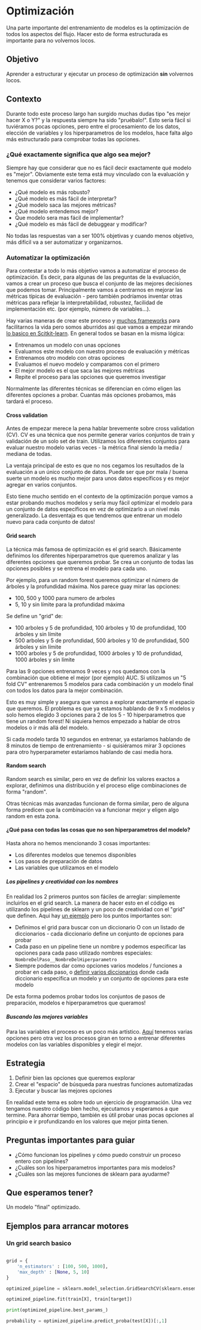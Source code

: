 # Optimización
Una parte importante del entrenamiento de modelos es la optimización de todos los aspectos del flujo. Hacer esto de forma estructurada es importante para no volvernos locos.

## Objetivo
Aprender a estructurar y ejecutar un proceso de optimización **sin** volvernos locos.

## Contexto
Durante todo este proceso largo han surgido muchas dudas tipo "es mejor hacer X o Y?" y la respuesta siempre ha sido "pruébalo!". Esto seria fácil si tuviéramos pocas opciones, pero entre el procesamiento de los datos, elección de variables y los hiperparametros de los modelos, hace falta algo más estructurado para comprobar todas las opciones.

### ¿Qué exactamente significa que algo sea mejor?
Siempre hay que considerar que no es fácil decir exactamente qué modelo es "mejor". Obviamente este tema está muy vinculado con la evaluación y tenemos que considerar varios factores:

* ¿Qué modelo es más robusto?
* ¿Qué modelo es más fácil de interpretar?
* ¿Qué modelo saca las mejores métricas?
* ¿Qué modelo entendemos mejor?
* Que modelo sera mas fácil de implementar?
* ¿Qué modelo es más fácil de debuggear y modificar?

No todas las respuestas van a ser 100% objetivas y cuando menos objetivo, más difícil va a ser automatizar y organizarnos.

### Automatizar la optimización
Para contestar a todo lo más objetivo vamos a automatizar el proceso de optimización. Es decir, para algunas de las preguntas de la evaluación, vamos a crear un proceso que busca el conjunto de las mejores decisiones que podemos tomar. Principalmente vamos a centrarnos en mejorar las métricas típicas de evaluación - pero también podríamos inventar otras métricas para reflejar la interpretabilidad, robustez, facilidad de implementación etc. (por ejemplo, número de variables...).

Hay varias maneras de crear este proceso y [muchos frameworks](https://towardsdatascience.com/10-hyperparameter-optimization-frameworks-8bc87bc8b7e3) para facilitarnos la vida pero somos aburridos asi que vamos a empezar mirando [lo basico en Scitkit-learn](https://scikit-learn.org/stable/modules/grid_search.html). En general todos se basan en la misma lógica:

* Entrenamos un modelo con unas opciones
* Evaluamos este modelo con nuestro proceso de evaluación y métricas
* Entrenamos otro modelo con otras opciones
* Evaluamos el nuevo modelo y comparamos con el primero
* El mejor modelo es el que saca las mejores métricas
* Repite el proceso para las opciones que queremos investigar

Normalmente las diferentes técnicas se diferencian en cómo eligen las diferentes opciones a probar. Cuantas más opciones probamos, más tardará el proceso.

#### Cross validation
Antes de empezar merece la pena hablar brevemente sobre cross validation (CV). CV es una técnica que nos permite generar varios conjuntos de train y validación de un solo set de train. Utilizamos los diferentes conjuntos para evaluar nuestro modelo varias veces - la métrica final siendo la media / mediana de todas.

La ventaja principal de esto es que no nos cegamos los resultados de la evaluación a un único conjunto de datos. Puede ser que por mala / buena suerte un modelo es mucho mejor para unos datos específicos y es mejor agregar en varios conjuntos.

Esto tiene mucho sentido en el contexto de la optimización porque vamos a estar probando muchos modelos y sería muy fácil optimizar el modelo para un conjunto de datos específicos en vez de optimizarlo a un nivel más generalizado. La desventaja es que tendremos que entrenar un modelo nuevo para cada conjunto de datos!

#### Grid search
La técnica más famosa de optimización es el grid search. Básicamente definimos los diferentes hiperparametros que queremos analizar y las diferentes opciones que queremos probar. Se crea un conjunto de todas las opciones posibles y se entrena el modelo para cada uno.

Por ejemplo, para un random forest queremos optimizar el número de árboles y la profundidad máxima. Nos parece guay mirar las opciones:

* 100, 500 y 1000 para numero de arboles
* 5, 10 y sin límite para la profundidad máxima

Se define un "grid" de:

* 100 arboles y 5 de profundidad, 100 árboles y 10 de profundidad, 100 árboles y sin límite
* 500 arboles y 5 de profundidad, 500 árboles y 10 de profundidad, 500 árboles y sin límite
* 1000 arboles y 5 de profundidad, 1000 árboles y 10 de profundidad, 1000 árboles y sin límite

Para las 9 opciones entrenamos 9 veces y nos quedamos con la combinación que obtiene el mejor (por ejemplo) AUC. Si utilizamos un "5 fold CV" entrenaremos 5 modelos para cada combinación y un modelo final con todos los datos para la mejor combinación.

Esto es muy simple y asegura que vamos a explorar exactamente el espacio que queremos. El problema es que ya estamos hablando de 9 x 5 modelos y solo hemos elegido 3 opciones para 2 de los 5 - 10 hiperparametros que tiene un random forest! Ni siquiera hemos empezado a hablar de otros modelos o ir más allá del modelo.

Si cada modelo tarda 10 segundos en entrenar, ya estaríamos hablando de 8 minutos de tiempo de entrenamiento - si quisiéramos mirar 3 opciones para otro hyperparameter estaríamos hablando de casi media hora.

#### Random search
Random search es similar, pero en vez de definir los valores exactos a explorar, definimos una distribución y el proceso elige combinaciones de forma "random".

Otras técnicas más avanzadas funcionan de forma similar, pero de alguna forma predicen que la combinación va a funcionar mejor y eligen algo random en esta zona.


#### ¿Qué pasa con todas las cosas que no son hiperparametros del modelo?
Hasta ahora no hemos mencionando 3 cosas importantes:

* Los diferentes modelos que tenemos disponibles
* Los pasos de preparación de datos
* Las variables que utilizamos en el modelo
  
##### Los pipelines y creatividad con los nombres
En realidad los 2 primeros puntos son fáciles de arreglar: simplemente incluirlos en el grid search. La manera de hacer esto en el código es utilizando los pipelines de sklearn y un poco de creatividad con el "grid" que definen. Aqui hay [un ejemplo](https://scikit-learn.org/stable/tutorial/statistical_inference/putting_together.html) pero los puntos importantes son:

* Definimos el grid para buscar con un diccionario O con un listado de diccionarios - cada diccionario define un conjunto de opciones para probar
* Cada paso en un pipeline tiene un nombre y podemos especificar las opciones para cada paso utilizado nombres especiales: `NombreDelPaso__NombreDelHiperparametro`
* Siempre podemos dar como opciones varios modelos / funciones a probar en cada paso, o [definir varios diccionarios](https://stackoverflow.com/a/50266037) donde cada diccionario especifica un modelo y un conjunto de opciones para este modelo

De esta forma podemos probar todos los conjuntos de pasos de preparación, modelos e hiperparametros que queramos!

##### Buscando las mejores variables
Para las variables el proceso es un poco más artístico. [Aquí](https://scikit-learn.org/stable/modules/feature_selection.html) tenemos varias opciones pero otra vez los procesos giran en torno a entrenar diferentes modelos con las variables disponibles y elegir el mejor.

## Estrategia

1. Definir bien las opciones que queremos explorar
2. Crear el "espacio" de búsqueda para nuestras funciones automatizadas
3. Ejecutar y buscar las mejores opciones

En realidad este tema es sobre todo un ejercicio de programación. Una vez tengamos nuestro código bien hecho, ejecutamos y esperamos a que termine. Para ahorrar tiempo, también es útil probar unas pocas opciones al principio e ir profundizando en los valores que mejor pinta tienen.

## Preguntas importantes para guiar

* ¿Cómo funcionan los pipelines y cómo puedo construir un proceso entero con pipelines?
* ¿Cuáles son los hiperparametros importantes para mis modelos?
* ¿Cuáles son las mejores funciones de sklearn para ayudarme?

## Que esperamos tener?
Un modelo "final" optimizado.

## Ejemplos para arrancar motores

### Un grid search basico

```python

grid = {
    'n_estimators' : [100, 500, 1000],
    'max_depth' : [None, 5, 10]
}

optimized_pipeline = sklearn.model_selection.GridSearchCV(sklearn.ensemble.RandomForestClassifier(random_state=0), grid)

optimized_pipeline.fit(train[X], train[target])

print(optimized_pipeline.best_params_)

probability = optimized_pipeline.predict_proba(test[X])[:,1]
```